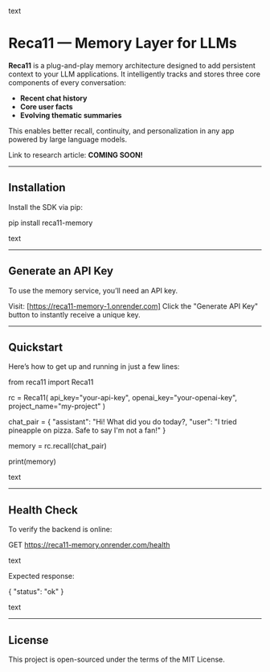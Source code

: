 text
# Reca11 — Memory Layer for LLMs

**Reca11** is a plug-and-play memory architecture designed to add persistent context to your LLM applications. It intelligently tracks and stores three core components of every conversation:

- **Recent chat history**
- **Core user facts**
- **Evolving thematic summaries**

This enables better recall, continuity, and personalization in any app powered by large language models.

Link to research article: **COMING SOON!**

---

## Installation

Install the SDK via pip:

pip install reca11-memory

text

---

## Generate an API Key

To use the memory service, you’ll need an API key.

Visit: [https://reca11-memory-1.onrender.com]
Click the "Generate API Key" button to instantly receive a unique key.

---

## Quickstart

Here’s how to get up and running in just a few lines:

from reca11 import Reca11

rc = Reca11(
api_key="your-api-key",
openai_key="your-openai-key",
project_name="my-project"
)

chat_pair = {
"assistant": "Hi! What did you do today?,
"user": "I tried pineapple on pizza. Safe to say I'm not a fan!"
}

memory = rc.recall(chat_pair)

print(memory)

text

---

## Health Check

To verify the backend is online:

GET https://reca11-memory.onrender.com/health

text

Expected response:

{ "status": "ok" }

text

---

## License

This project is open-sourced under the terms of the MIT License.